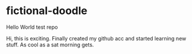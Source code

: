 # fictional-doodle
Hello World test repo

Hi, this is exciting. Finally created my github acc and started learning new stuff.
As cool as a sat morning gets.

